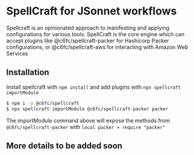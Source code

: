 # SpellCraft for JSonnet workflows

Spellcraft is an opinionated approach to manifesting and applying configurations for various tools. SpellCraft is the core engine which can accept plugins like @c6fc/spellcraft-packer for Hashicorp Packer configurations, or @c6fc/spellcraft-aws for interacting with Amazon Web Services

## Installation

Install spellcraft with `npm install` and add plugins with `npx spellcraft importModule`

```sh
$ npm i -p @c6fc/spellcraft
$ npx spellcraft importModule @c6fc/spellcraft-packer packer
```

The importModule command above will expose the methods from `@c6fc/spellcraft-packer` with `local packer = require "packer"`


## More details to be added soon